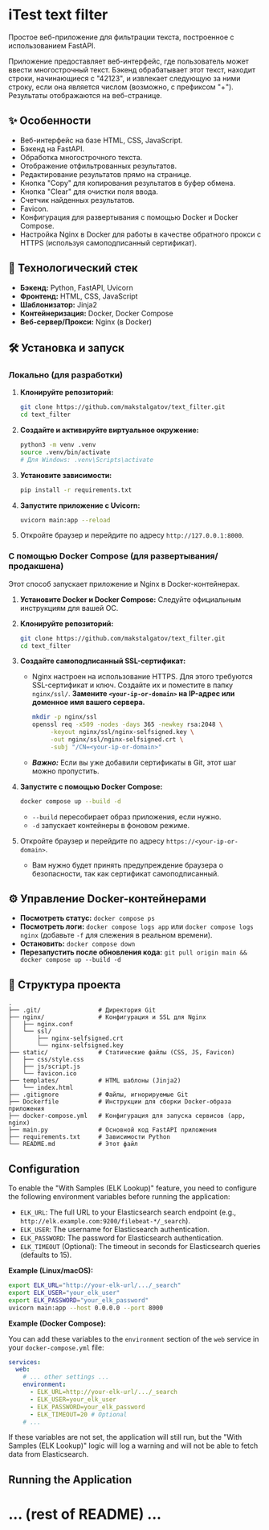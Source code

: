 # iTest text filter

Простое веб-приложение для фильтрации текста, построенное с использованием FastAPI.

Приложение предоставляет веб-интерфейс, где пользователь может ввести многострочный текст. Бэкенд обрабатывает этот текст, находит строки, начинающиеся с "42123", и извлекает следующую за ними строку, если она является числом (возможно, с префиксом "+"). Результаты отображаются на веб-странице.

## ✨ Особенности

*   Веб-интерфейс на базе HTML, CSS, JavaScript.
*   Бэкенд на FastAPI.
*   Обработка многострочного текста.
*   Отображение отфильтрованных результатов.
*   Редактирование результатов прямо на странице.
*   Кнопка "Copy" для копирования результатов в буфер обмена.
*   Кнопка "Clear" для очистки поля ввода.
*   Счетчик найденных результатов.
*   Favicon.
*   Конфигурация для развертывания с помощью Docker и Docker Compose.
*   Настройка Nginx в Docker для работы в качестве обратного прокси с HTTPS (используя самоподписанный сертификат).

## 🚀 Технологический стек

*   **Бэкенд:** Python, FastAPI, Uvicorn
*   **Фронтенд:** HTML, CSS, JavaScript
*   **Шаблонизатор:** Jinja2
*   **Контейнеризация:** Docker, Docker Compose
*   **Веб-сервер/Прокси:** Nginx (в Docker)

## 🛠️ Установка и запуск

### Локально (для разработки)

1.  **Клонируйте репозиторий:**
    ```bash
    git clone https://github.com/makstalgatov/text_filter.git
    cd text_filter
    ```

2.  **Создайте и активируйте виртуальное окружение:**
    ```bash
    python3 -m venv .venv
    source .venv/bin/activate
    # Для Windows: .venv\Scripts\activate
    ```

3.  **Установите зависимости:**
    ```bash
    pip install -r requirements.txt
    ```

4.  **Запустите приложение с Uvicorn:**
    ```bash
    uvicorn main:app --reload
    ```

5.  Откройте браузер и перейдите по адресу `http://127.0.0.1:8000`.

### С помощью Docker Compose (для развертывания/продакшена)

Этот способ запускает приложение и Nginx в Docker-контейнерах.

1.  **Установите Docker и Docker Compose:** Следуйте официальным инструкциям для вашей ОС.

2.  **Клонируйте репозиторий:**
    ```bash
    git clone https://github.com/makstalgatov/text_filter.git
    cd text_filter
    ```

3.  **Создайте самоподписанный SSL-сертификат:**
    *   Nginx настроен на использование HTTPS. Для этого требуются SSL-сертификат и ключ. Создайте их и поместите в папку `nginx/ssl/`. **Замените `<your-ip-or-domain>` на IP-адрес или доменное имя вашего сервера.**
        ```bash
        mkdir -p nginx/ssl
        openssl req -x509 -nodes -days 365 -newkey rsa:2048 \
             -keyout nginx/ssl/nginx-selfsigned.key \
             -out nginx/ssl/nginx-selfsigned.crt \
             -subj "/CN=<your-ip-or-domain>"
        ```
    *   ***Важно:*** Если вы уже добавили сертификаты в Git, этот шаг можно пропустить.

4.  **Запустите с помощью Docker Compose:**
    ```bash
    docker compose up --build -d
    ```
    *   `--build` пересобирает образ приложения, если нужно.
    *   `-d` запускает контейнеры в фоновом режиме.

5.  Откройте браузер и перейдите по адресу `https://<your-ip-or-domain>`.
    *   Вам нужно будет принять предупреждение браузера о безопасности, так как сертификат самоподписанный.

## ⚙️ Управление Docker-контейнерами

*   **Посмотреть статус:** `docker compose ps`
*   **Посмотреть логи:** `docker compose logs app` или `docker compose logs nginx` (добавьте `-f` для слежения в реальном времени).
*   **Остановить:** `docker compose down`
*   **Перезапустить после обновления кода:** `git pull origin main && docker compose up --build -d`

## 📂 Структура проекта

```
. 
├── .git/                # Директория Git 
├── nginx/               # Конфигурация и SSL для Nginx 
│   ├── nginx.conf 
│   └── ssl/ 
│       ├── nginx-selfsigned.crt 
│       └── nginx-selfsigned.key 
├── static/              # Статические файлы (CSS, JS, Favicon) 
│   ├── css/style.css 
│   ├── js/script.js 
│   └── favicon.ico 
├── templates/           # HTML шаблоны (Jinja2) 
│   └── index.html 
├── .gitignore           # Файлы, игнорируемые Git 
├── Dockerfile           # Инструкции для сборки Docker-образа приложения 
├── docker-compose.yml   # Конфигурация для запуска сервисов (app, nginx) 
├── main.py              # Основной код FastAPI приложения 
├── requirements.txt     # Зависимости Python 
└── README.md            # Этот файл 
``` 

## Configuration

To enable the "With Samples (ELK Lookup)" feature, you need to configure the following environment variables before running the application:

*   `ELK_URL`: The full URL to your Elasticsearch search endpoint (e.g., `http://elk.example.com:9200/filebeat-*/_search`).
*   `ELK_USER`: The username for Elasticsearch authentication.
*   `ELK_PASSWORD`: The password for Elasticsearch authentication.
*   `ELK_TIMEOUT` (Optional): The timeout in seconds for Elasticsearch queries (defaults to 15).

**Example (Linux/macOS):**

```bash
export ELK_URL="http://your-elk-url/.../_search"
export ELK_USER="your_elk_user"
export ELK_PASSWORD="your_elk_password"
uvicorn main:app --host 0.0.0.0 --port 8000
```

**Example (Docker Compose):**

You can add these variables to the `environment` section of the `web` service in your `docker-compose.yml` file:

```yaml
services:
  web:
    # ... other settings ...
    environment:
      - ELK_URL=http://your-elk-url/.../_search
      - ELK_USER=your_elk_user
      - ELK_PASSWORD=your_elk_password
      - ELK_TIMEOUT=20 # Optional
    # ...
```

If these variables are not set, the application will still run, but the "With Samples (ELK Lookup)" logic will log a warning and will not be able to fetch data from Elasticsearch.

## Running the Application

# ... (rest of README) ... 